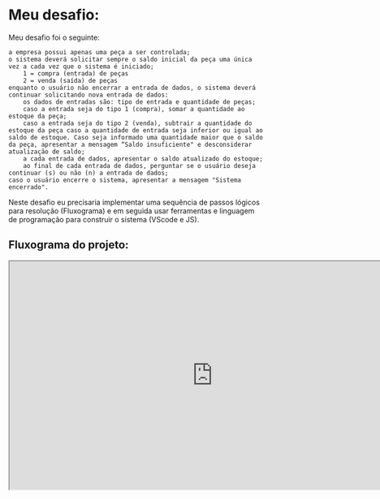 # Meu desafio:
Meu desafio foi o seguinte:

    a empresa possui apenas uma peça a ser controlada;
    o sistema deverá solicitar sempre o saldo inicial da peça uma única vez a cada vez que o sistema é iniciado;
        1 = compra (entrada) de peças
        2 = venda (saída) de peças
    enquanto o usuário não encerrar a entrada de dados, o sistema deverá continuar solicitando nova entrada de dados:
        os dados de entradas são: tipo de entrada e quantidade de peças;
        caso a entrada seja do tipo 1 (compra), somar a quantidade ao estoque da peça;
        caso a entrada seja do tipo 2 (venda), subtrair a quantidade do estoque da peça caso a quantidade de entrada seja inferior ou igual ao saldo de estoque. Caso seja informado uma quantidade maior que o saldo da peça, apresentar a mensagem “Saldo insuficiente" e desconsiderar atualização de saldo;
        a cada entrada de dados, apresentar o saldo atualizado do estoque;
        ao final de cada entrada de dados, perguntar se o usuário deseja continuar (s) ou não (n) a entrada de dados;
    caso o usuário encerre o sistema, apresentar a mensagem "Sistema encerrado".

Neste desafio eu precisaria implementar uma sequência de passos lógicos para resolução (Fluxograma) e em seguida usar ferramentas e linguagem de programação para construir o sistema (VScode e JS). 


## Fluxograma do projeto:

  <iframe id="Fluxograma"
      title="Fluxograma do projeto"
      width="800"
      height="450"
      src="https://whimsical.com/embed/FMmTj9JFVSXFccWuxSKgxT">
  </iframe>
